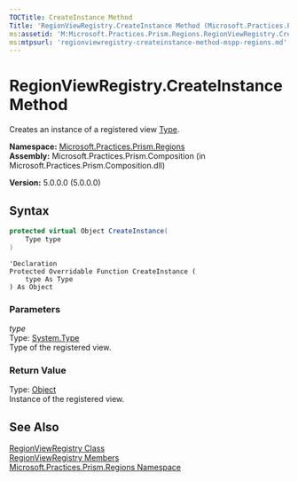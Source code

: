 ```yaml
---
TOCTitle: CreateInstance Method
Title: 'RegionViewRegistry.CreateInstance Method (Microsoft.Practices.Prism.Regions)'
ms:assetid: 'M:Microsoft.Practices.Prism.Regions.RegionViewRegistry.CreateInstance(System.Type)'
ms:mtpsurl: 'regionviewregistry-createinstance-method-mspp-regions.md'
---
```

# RegionViewRegistry.CreateInstance Method

Creates an instance of a registered view [Type](http://msdn.microsoft.com/en-us/library/42892f65).

**Namespace:** [Microsoft.Practices.Prism.Regions](/patterns-practices/reference/mspp-regions-namespace)  
**Assembly:** Microsoft.Practices.Prism.Composition (in Microsoft.Practices.Prism.Composition.dll)

**Version:** 5.0.0.0 (5.0.0.0)

## Syntax
```C#
protected virtual Object CreateInstance(
	Type type
)
```

```VB
'Declaration
Protected Overridable Function CreateInstance ( 
	type As Type
) As Object
```

### Parameters

*type*  
Type: [System.Type](http://msdn.microsoft.com/en-us/library/42892f65)  
Type of the registered view.

### Return Value

Type: [Object](http://msdn.microsoft.com/en-us/library/e5kfa45b)  
Instance of the registered view.

## See Also

[RegionViewRegistry Class](/patterns-practices/reference/regionviewregistry-class-mspp-regions)  
[RegionViewRegistry Members](/patterns-practices/reference/regionviewregistry-members-mspp-regions)  
[Microsoft.Practices.Prism.Regions Namespace](/patterns-practices/reference/mspp-regions-namespace)



